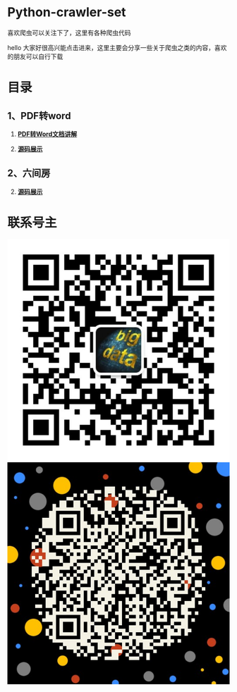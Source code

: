 # Python-crawler-set
喜欢爬虫可以关注下了，这里有各种爬虫代码


hello 大家好很高兴能点击进来，这里主要会分享一些关于爬虫之类的内容，喜欢的朋友可以自行下载

# 目录

## 1、PDF转word

1. [ **PDF转Word文档讲解** ](https://mp.weixin.qq.com/s?__biz=MzA3MjQ1MTQzMQ==&mid=2247486006&idx=1&sn=cb19fd488e0624aa79d6e278d94d5a93&chksm=9f1f5e3ea868d728171a13a2116b7a86b7940820751b65ee11f2365a2f82f26d1c66e6dfa881&token=1673546692&lang=zh_CN#rd)

2. [ **源码展示** ](https://github.com/lhh2002/Python-crawler-set/blob/master/PDF%E8%BD%ACWord/PDF%E8%BD%ACWordStart.py)

## 2、六间房 

2. [ **源码展示** ](https://github.com/lhh2002/Python-crawler-set/blob/master/%E5%85%AD%E9%97%B4%E6%88%BF/%E5%85%AD%E9%97%B4%E6%88%BFStart.py)

# 联系号主
![微信公众号](https://github.com/lhh2002/Python-crawler-set/blob/master/%E5%8F%B7%E4%B8%BB%E5%BE%AE%E4%BF%A1/%E5%BE%AE%E4%BF%A1%E5%85%AC%E4%BC%97%E5%8F%B7.jpg?raw=true)
![微信公众号](https://github.com/lhh2002/Python-crawler-set/blob/master/%E5%8F%B7%E4%B8%BB%E5%BE%AE%E4%BF%A1/%E5%B7%A5%E4%BD%9C%E4%BA%8C%E7%BB%B4%E7%A0%81.jpg?raw=true)



